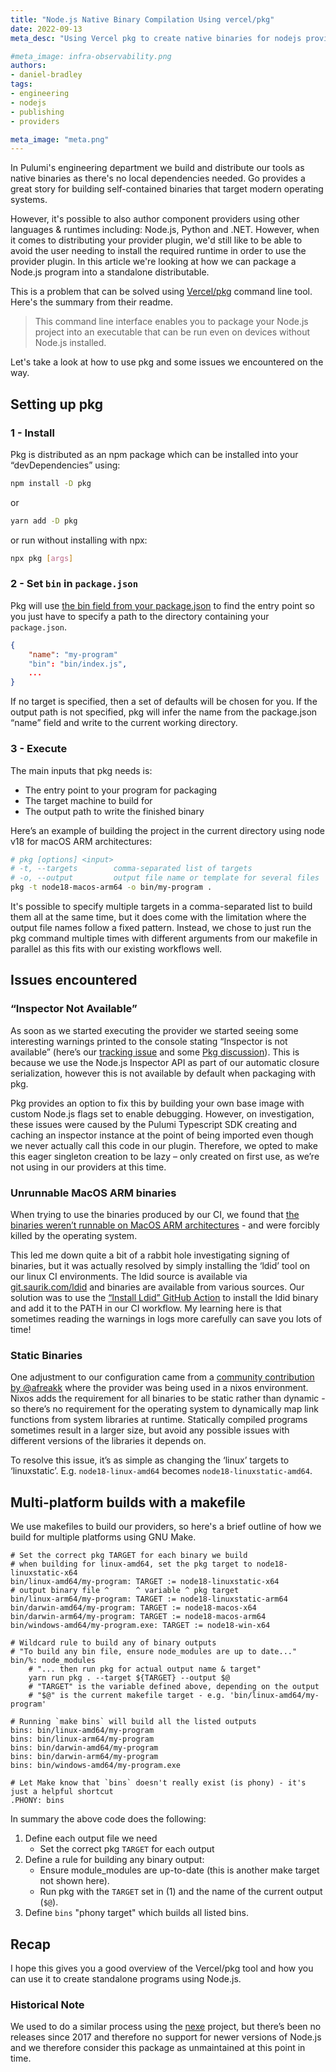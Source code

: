 ```yaml
---
title: "Node.js Native Binary Compilation Using vercel/pkg"
date: 2022-09-13
meta_desc: "Using Vercel pkg to create native binaries for nodejs providers"

#meta_image: infra-observability.png
authors:
- daniel-bradley
tags:
- engineering
- nodejs
- publishing
- providers

meta_image: "meta.png"
---
```


In Pulumi's engineering department we build and distribute our tools as native binaries as there's no local dependencies needed. Go provides a great story for building self-contained binaries that target modern operating systems.

However, it's possible to also author component providers using other languages & runtimes including: Node.js, Python and .NET. However, when it comes to distributing your provider plugin, we'd still like to be able to avoid the user needing to install the required runtime in order to use the provider plugin. In this article we're looking at how we can package a Node.js program into a standalone distributable.

This is a problem that can be solved using [Vercel/pkg](https://github.com/vercel/pkg) command line tool. Here's the summary from their readme.

> This command line interface enables you to package your Node.js project into an executable that can be run even on devices without Node.js installed.

Let's take a look at how to use pkg and some issues we encountered on the way.

## Setting up pkg

### 1 - Install

Pkg is distributed as an npm package which can be installed into your “devDependencies” using:

```bash
npm install -D pkg
```

or

```bash
yarn add -D pkg
```

or run without installing with npx:

```bash
npx pkg [args]
```

### 2 - Set `bin` in `package.json`

Pkg will use [the bin field from your package.json](https://docs.npmjs.com/cli/v6/configuring-npm/package-json#bin) to find the entry point so you just have to specify a path to the directory containing your `package.json`.

```json
{
    "name": "my-program"
    "bin": "bin/index.js",
    ...
}
```

If no target is specified, then a set of defaults will be chosen for you. If the output path is not specified, pkg will infer the name from the package.json “name” field and write to the current working directory.

### 3 - Execute

The main inputs that pkg needs is:

* The entry point to your program for packaging
* The target machine to build for
* The output path to write the finished binary

Here’s an example of building the project in the current directory using node v18 for macOS ARM architectures:

```bash
# pkg [options] <input>
# -t, --targets        comma-separated list of targets
# -o, --output         output file name or template for several files
pkg -t node18-macos-arm64 -o bin/my-program .
```

It's possible to specify multiple targets in a comma-separated list to build them all at the same time, but it does come with the limitation where the output file names follow a fixed pattern. Instead, we chose to just run the pkg command multiple times with different arguments from our makefile in parallel as this fits with our existing workflows well.

## Issues encountered

### “Inspector Not Available”

As soon as we started executing the provider we started seeing some interesting warnings printed to the console stating “Inspector is not available” (here’s our [tracking issue](https://github.com/pulumi/pulumi-awsx/issues/848) and some [Pkg discussion](https://github.com/vercel/pkg/issues/93)). This is because we use the Node.js Inspector API as part of our automatic closure serialization, however this is not available by default when packaging with pkg.

Pkg provides an option to fix this by building your own base image with custom Node.js flags set to enable debugging. However, on investigation, these issues were caused by the Pulumi Typescript SDK creating and caching an inspector instance at the point of being imported even though we never actually call this code in our plugin. Therefore, we opted to make this eager singleton creation to be lazy – only created on first use, as we’re not using in our providers at this time.

### Unrunnable MacOS ARM binaries

When trying to use the binaries produced by our CI, we found that [the binaries weren’t runnable on MacOS ARM architectures](https://github.com/pulumi/pulumi-awsx/issues/850) - and were forcibly killed by the operating system.

This led me down quite a bit of a rabbit hole investigating signing of binaries, but it was actually resolved by simply installing the ‘ldid’ tool on our linux CI environments. The ldid source is available via [git.saurik.com/ldid](git://git.saurik.com/ldid.git) and binaries are available from various sources. Our solution was to use the [“Install Ldid” GitHub Action](https://github.com/marketplace/actions/install-ldid) to install the ldid binary and add it to the PATH in our CI workflow. My learning here is that sometimes reading the warnings in logs more carefully can save you lots of time!

### Static Binaries

One adjustment to our configuration came from a [community contribution by @afreakk](https://github.com/pulumi/pulumi-awsx/pull/862) where the provider was being used in a nixos environment. Nixos adds the requirement for all binaries to be static rather than dynamic - so there’s no requirement for the operating system to dynamically map link functions from system libraries at runtime. Statically compiled programs sometimes result in a larger size, but avoid any possible issues with different versions of the libraries it depends on.

To resolve this issue, it’s as simple as changing the ‘linux’ targets to ‘linuxstatic’. E.g. `node18-linux-amd64` becomes `node18-linuxstatic-amd64`.

## Multi-platform builds with a makefile

We use makefiles to build our providers, so here's a brief outline of how we build for multiple platforms using GNU Make.

```make
# Set the correct pkg TARGET for each binary we build
# when building for linux-amd64, set the pkg target to node18-linuxstatic-x64
bin/linux-amd64/my-program: TARGET := node18-linuxstatic-x64
# output binary file ^      ^ variable ^ pkg target
bin/linux-arm64/my-program: TARGET := node18-linuxstatic-arm64
bin/darwin-amd64/my-program: TARGET := node18-macos-x64
bin/darwin-arm64/my-program: TARGET := node18-macos-arm64
bin/windows-amd64/my-program.exe: TARGET := node18-win-x64

# Wildcard rule to build any of binary outputs
# "To build any bin file, ensure node_modules are up to date..."
bin/%: node_modules
    # "... then run pkg for actual output name & target"
    yarn run pkg . --target ${TARGET} --output $@
    # "TARGET" is the variable defined above, depending on the output
    # "$@" is the current makefile target - e.g. 'bin/linux-amd64/my-program'

# Running `make bins` will build all the listed outputs
bins: bin/linux-amd64/my-program
bins: bin/linux-arm64/my-program
bins: bin/darwin-amd64/my-program
bins: bin/darwin-arm64/my-program
bins: bin/windows-amd64/my-program.exe

# Let Make know that `bins` doesn't really exist (is phony) - it's just a helpful shortcut
.PHONY: bins
```

In summary the above code does the following:

1. Define each output file we need
    * Set the correct pkg `TARGET` for each output
2. Define a rule for building any binary output:
    * Ensure module_modules are up-to-date (this is another make target not shown here).
    * Run pkg with the `TARGET` set in (1) and the name of the current output (`$@`).
3. Define `bins` "phony target" which builds all listed bins.

## Recap

I hope this gives you a good overview of the Vercel/pkg tool and how you can use it to create standalone programs using Node.js.

### Historical Note

We used to do a similar process using the [nexe](https://github.com/nexe/nexe) project, but there’s been no releases since 2017 and therefore no support for newer versions of Node.js and we therefore consider this package as unmaintained at this point in time.
